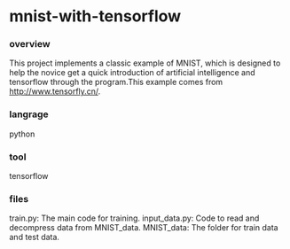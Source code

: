 # mnist-with-tensorflow
### overview
  This project implements a classic example of MNIST, which is designed to help the novice get a quick introduction of artificial intelligence and tensorflow through the program.This example comes from http://www.tensorfly.cn/.

### langrage
python
### tool
tensorflow
### files
train.py: The main code for training.
input_data.py: Code to read and decompress data from MNIST_data.
MNIST_data: The folder for train data and test data.

